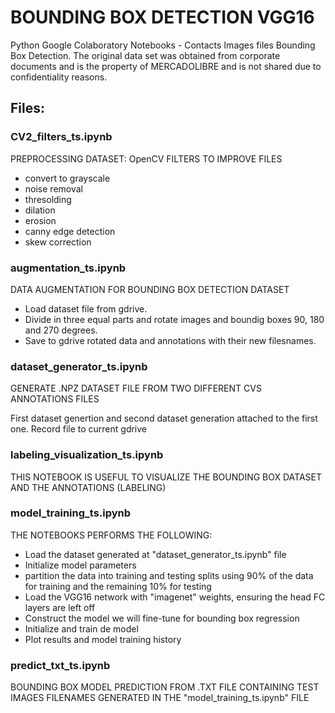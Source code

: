 # BOUNDING BOX DETECTION VGG16
Python Google Colaboratory Notebooks - Contacts Images files Bounding Box Detection. 
The original data set was obtained from corporate documents and is the property of MERCADOLIBRE and is not shared due to confidentiality reasons.


## Files:
### CV2_filters_ts.ipynb
PREPROCESSING DATASET: OpenCV FILTERS TO IMPROVE FILES
- convert to grayscale
- noise removal
- thresolding
- dilation
- erosion
- canny edge detection
- skew correction

### augmentation_ts.ipynb
DATA AUGMENTATION FOR BOUNDING BOX DETECTION DATASET
- Load dataset file from gdrive.
- Divide in three equal parts and rotate images and boundig boxes 90, 180 and 270 degrees.
- Save to gdrive rotated data and annotations with their new filesnames.

### dataset_generator_ts.ipynb
GENERATE .NPZ DATASET FILE FROM TWO DIFFERENT CVS ANNOTATIONS FILES

First dataset genertion and second dataset generation attached to the first one.
Record file to current gdrive 

### labeling_visualization_ts.ipynb
THIS NOTEBOOK IS USEFUL TO VISUALIZE THE BOUNDING BOX DATASET AND THE ANNOTATIONS (LABELING)  

### model_training_ts.ipynb
THE NOTEBOOKS PERFORMS THE FOLLOWING:

- Load the dataset generated at "dataset_generator_ts.ipynb" file
- Initialize model parameters
- partition the data into training and testing splits using 90% of the data for training and the remaining 10% for testing
- Load the VGG16 network with "imagenet" weights, ensuring the head FC layers are left off
- Construct the model we will fine-tune for bounding box regression
- Initialize and train de model
- Plot results and model training history

### predict_txt_ts.ipynb
BOUNDING BOX MODEL PREDICTION FROM .TXT FILE CONTAINING TEST IMAGES FILENAMES GENERATED IN THE "model_training_ts.ipynb" FILE
